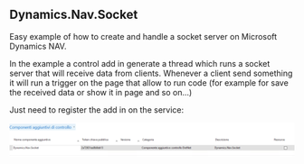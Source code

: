 ## Dynamics.Nav.Socket
Easy example of how to create and handle a socket server on Microsoft Dynamics NAV.

In the example a control add in generate a thread which runs a socket server that will receive data from clients.
Whenever a client send something it will run a trigger on the page that allow to run code (for example for save the received data or show it in page and so on...)

Just need to register the add in on the service:

[![registration example](reg_addin.PNG)]()
